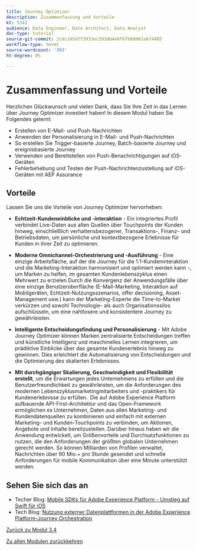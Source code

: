 ```yaml
---
title: Journey Optimizer
description: Zusammenfassung und Vorteile
kt: 5342
audience: Data Engineer, Data Architect, Data Analyst
doc-type: tutorial
source-git-commit: 2cdc145d7f3933ec593db4e6f67b60961a674405
workflow-type: tm+mt
source-wordcount: '393'
ht-degree: 0%

---
```


# Zusammenfassung und Vorteile

Herzlichen Glückwunsch und vielen Dank, dass Sie Ihre Zeit in das Lernen über Journey Optimizer investiert haben!
In diesem Modul haben Sie Folgendes gelernt:

- Erstellen von E-Mail- und Push-Nachrichten
- Anwenden der Personalisierung in E-Mail- und Push-Nachrichten
- So erstellen Sie Trigger-basierte Journey, Batch-basierte Journey und ereignisbasierte Journey
- Verwenden und Bereitstellen von Push-Benachrichtigungen auf iOS-Geräten
- Fehlerbehebung und Testen der Push-Nachrichtenzustellung auf iOS-Geräten mit AEP Assurance

## Vorteile

Lassen Sie uns die Vorteile von Journey Optimizer hervorheben:

- **Echtzeit-Kundeneinblicke und -interaktion** - Ein integriertes Profil verbindet Live-Daten aus allen Quellen über Touchpoints der Kunden hinweg, einschließlich verhaltensbezogener, Transaktions-, Finanz- und Betriebsdaten, um persönliche und kontextbezogene Erlebnisse für Kunden in ihrer Zeit zu optimieren.  

- **Moderne Omnichannel-Orchestrierung und -Ausführung** - Eine einzige Arbeitsfläche, auf der die Journey für die 1:1-Kundeninteraktion und die Marketing-Interaktion harmonisiert und optimiert werden kann -, um Marken zu helfen, im gesamten Kundenlebenszyklus einen Mehrwert zu erzielen&#x200B; Durch die Konvergenz der Anwendungsfälle über eine einzige Benutzeroberfläche (E-Mail-Marketing, Interaktion auf Mobilgeräten, Echtzeit-Nutzungsszenarios, offer decisioning, Asset-Management usw.) kann der Marketing-Experte die Time-to-Market verkürzen und sowohl Technologie- als auch Organisationssilos aufschlüsseln, um eine nahtlosere und konsistentere Journey zu gewährleisten.  

- **Intelligente Entscheidungsfindung und Personalisierung** - Mit Adobe Journey Optimizer können Marken zentralisierte Entscheidungen treffen und künstliche Intelligenz und maschinelles Lernen integrieren, um prädiktive Einblicke über das gesamte Kundenerlebnis hinweg zu gewinnen. Dies erleichtert die Automatisierung von Entscheidungen und die Optimierung des skalierten Erlebnisses. 

- **Mit durchgängiger Skalierung, Geschwindigkeit und Flexibilität erstellt**, um die Erwartungen jedes Unternehmens zu erfüllen und die Benutzerfreundlichkeit zu gewährleisten, um die Anforderungen des modernen Lebenszyklusmarketingmitarbeiters und -praktikers für Kundenerlebnisse zu erfüllen.  Die auf Adobe Experience Platform aufbauende API-First-Architektur und das Open-Framework ermöglichen es Unternehmen, Daten aus allen Marketing- und Kundendatenquellen zu kombinieren und einfach mit externen Marketing- und Kunden-Touchpoints zu verbinden, um Aktionen, Angebote und Inhalte bereitzustellen. Darüber hinaus haben wir die Anwendung entwickelt, um Größenvorteile und Durchsatzfunktionen zu nutzen, die den Anforderungen der größten globalen Unternehmen gerecht werden. So können Milliarden von Profilen verwaltet, Nachrichten über 90 Mio.+ pro Stunde gesendet und schnelle Anforderungen für mobile Kommunikation über eine Minute unterstützt werden. 

## Sehen Sie sich das an

- Techer Blog: [Mobile SDKs für Adobe Experience Platform - Umstieg auf Swift für iOS](https://medium.com/adobetech/adobe-experience-platform-mobile-sdks-move-to-swift-for-ios-6aa67b67b4d4)
- Tech Blog: [Nutzung externer Datenplattformen in der Adobe Experience Platform-Journey Orchestration](https://medium.com/adobetech/leveraging-external-data-platforms-in-adobe-experience-platform-journey-orchestration-54fc6134fe17)

[Zurück zu Modul 3.4](./journeyoptimizer.md)

[Zu allen Modulen zurückkehren](../../../overview.md)
